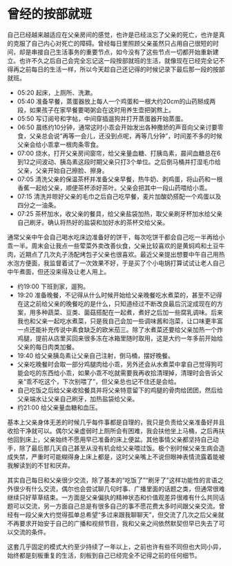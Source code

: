 # 曾经的按部就班


自己已经越来越适应在父亲房间的感觉，也许是已经淡忘了父亲的死亡，也许是真的克服了自己内心对死亡的障碍。曾经每日里照顾父亲虽然只占用自己很短的时间，却是串接自己生活事务的重要节点，如今没有了这些节点一切都开始重新建立。也许不久之后自己会完全忘记这一段按部就班的生活，就像现在已经完全记不得再之前每日的生活一样，所以今天趁自己还记得的时候记录下最后那一段的按部就班。

- 05:20 起床，上厕所、洗漱。
- 05:40 准备早餐，蒸蛋器放上每人一个鸡蛋和一根大约20cm的山药掰成两段，如果孩子在家早餐要喝粥会在这时用养生壶把粥熬上。
- 05:50 写订阅号和字帖，中间穿插遛狗并打开蒸蛋器开始蒸蛋。
- 06:50 晨练约10分钟，通常这时小乖会开始发出各种撒娇的声音向父亲讨要零食，父亲总会说“再等一会儿，还没到点呢，再等几分钟”，时间差不多的时候父亲会给小乖拿一根肉条零食。
- 07:00 烧水，打开父亲房间窗帘，给父亲量血糖、打胰岛素，晨间血糖总在6到12之间波动、胰岛素这段时期父亲只打3个单位。之后倒马桶并打湿毛巾给父亲，父亲开始自己擦脸、擦身。
- 07:05 清洗父亲的保温茶杯并准备父亲早餐，热牛奶、剥鸡蛋，将山药和一根香蕉一起给父亲，顺便茶杯添好茶叶。父亲会把其中一段山药喂给小乖。
- 07:15 清洗并晾好父亲的毛巾之后自己吃早餐，麦片加酸奶搭配一个鸡蛋以及四分之一油条。
- 07:25 茶杯加水，收父亲的餐具，给父亲盐袋加热，取父亲刷牙杯加水给父亲自己刷牙。确认将热好的盐袋和加好水的茶杯交给父亲。

通常父亲中午会自己喝水吃床边准备好的饼干，每次吃饼干都会自己吃一半再给小乖一半。周末会让我点一些荤菜外卖改善伙食，父亲比较喜欢的是黄焖鸡和土豆牛肉，近期点了几次丸子汤配烤包子父亲也很喜欢。最近父亲提出想要中午自己用热水泡方便面，我监督着试了一次效果不好，于是买了个小电锅打算试试让老人自己中午煮面，但还没来得及让老人用上。

- 约19:00 下班到家，遛狗。
- 19:20 准备晚餐，不记得从什么时候开始给父亲晚餐吃水煮菜的，甚至不记得在这之前给父亲的晚餐吃的是什么，只知道经过不断改良最后沉淀成现在的方案，用多种蔬菜、豆类、菌菇搭配在一起煮，煮好之后加一些腐乳调味。后来我也和父亲一起吃水煮菜，只是我自己会加一些调味酱和泡菜，让口味更丰富一点还能补充传说中素食缺乏的欧米茄三。除了水煮菜还要给父亲加热一个炸鸡腿，提前从店里买回来很多冻在冰箱里随时取用，这是大约一年多前开始给父亲的每日肉类加餐。
- 19:40 给父亲胰岛素让父亲自己注射，倒马桶，摆好晚餐。
- 父亲吃晚餐时会取一部分鸡腿肉给小乖，另外还会从水煮菜中拿自己觉得狗可能会吃的东西给小乖，如果小乖不吃就需要我再收拾清理掉，清理时会告诉父亲“乖不吃这个，下次别喂了”，但父亲总也记不住还是会给。
- 自己吃饭之后给父亲收拾餐具并将父亲特意留下的鸡腿的骨肉给团团，然后给父亲端水让父亲自己刷牙，加热盐袋给父亲。
- 约21:00 给父亲量血糖和血压。

基本上父亲身体无恙的时候几乎每件事都是自理的，我只是负责给父亲准备好并且收拾干净就可以。偶尔父亲虚弱时上厕所会有困难，我会扶他坐上马桶，之后再扶他回到床上，父亲始终不愿用早已准备的床上便盆。其他事情父亲都坚持自己动手，除了最后那几天自己甚至从没有机会给父亲喂过饭。极个别时候父亲生病会造成失禁，严重时可能糊得身上床上都是，这时父亲嘴上不说但眼神表情流露着能被我解读到的不甘和厌弃。

其实自己每日和父亲很少交流，除了基本的“吃饭了”“刷牙了”这样功能性的言语之外很少有什么交流，偶尔也会尝试聊几句时事、广播里面的话题之类，但通常很难继续只好草草结束。一方面是父亲偏执的精神状态和价值观差异很难有什么共同话题可以交流，另一方面自己总是有很多自己的事不愿花费太多时间跟父亲交流。曾经有一段父亲大约觉得孤单总希望“多过来跟我聊聊天”，但交流了几次之后父亲就不再要求开始安于自己的广播和视频节目，我和父亲之间依然默契但早已失去了可以交流的条件。

这套几乎固定的模式大约至少持续了一年以上，之前也许有些不同但也大同小异，始终都是刻板重复的生活，刻板到自己已经完全不记得之前的任何细节。
